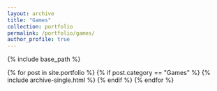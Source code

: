 ```yaml
---
layout: archive
title: "Games"
collection: portfolio
permalink: /portfolio/games/
author_profile: true
---
```


{% include base_path %}


{% for post in site.portfolio %}
  {% if post.category == "Games" %}
    {% include archive-single.html %}
  {% endif %}
{% endfor %}
